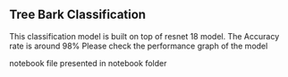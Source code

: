 ## Tree Bark Classification

This classification model is built on top of resnet 18 model. The Accuracy rate is around 98% Please check the performance graph of the model

notebook file presented in notebook folder


